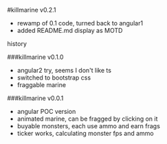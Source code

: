 #killmarine v0.2.1
- rewamp of 0.1 code, turned back to angular1
- added README.md display as MOTD

history

###killmarine v0.1.0
- angular2 try, seems I don't like ts
- switched to bootstrap css
- fraggable marine

###killmarine v0.0.1
- angular POC version
- animated marine, can be fragged by clicking on it
- buyable monsters, each use ammo and earn frags
- ticker works, calculating monster fps and ammo
